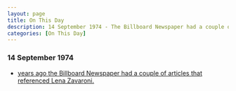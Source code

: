 ```yaml
---
layout: page
title: On This Day
description: 14 September 1974 - The Billboard Newspaper had a couple of articles that referenced Lena Zavaroni.
categories: [On This Day]
---
```


### 14 September 1974
* [<span id="age1"></span> years ago the Billboard Newspaper had a couple of articles that referenced Lena Zavaroni.](/newspapers/billboard/1974/09/14/billboard.html)

<!-- Script for calculating number of years ago -->
<script>
var dob = '19740912';
var year = Number(dob.substr(0, 4));
var month = Number(dob.substr(4, 2)) - 1;
var day = Number(dob.substr(6, 2));
var today = new Date();
var age1 = today.getFullYear() - year;
if (today.getMonth() < month || (today.getMonth() == month && today.getDate() < day)) {
age1--;
}
document.getElementById("age1").innerHTML=age1;
</script>

